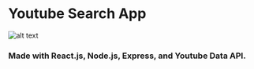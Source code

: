 # Youtube Search App

![alt text](https://i.imgur.com/OOVNuzN.png)

### Made with React.js, Node.js, Express, and Youtube Data API.